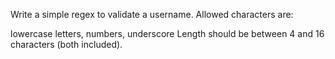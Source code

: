 Write a simple regex to validate a username. Allowed characters are:

lowercase letters,
numbers,
underscore
Length should be between 4 and 16 characters (both included).